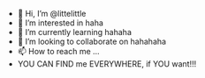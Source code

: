 - 👋 Hi, I’m @littelittle
- 👀 I’m interested in haha
- 🌱 I’m currently learning hahaha
- 💞️ I’m looking to collaborate on hahahaha
- 📫 How to reach me ...
- YOU CAN FIND me EVERYWHERE, if YOU want!!!

<!---
littelittle/littelittle is a ✨ special ✨ repository because its `README.md` (this file) appears on your GitHub profile.
You can click the Preview link to take a look at your changes.
--->
